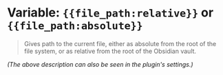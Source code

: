 # Variable: `{{file_path:relative}}` or `{{file_path:absolute}}`

> Gives path to the current file, either as absolute from the root of the file system, or as relative from the root of the Obsidian vault.

_(The above description can also be seen in the plugin's settings.)_